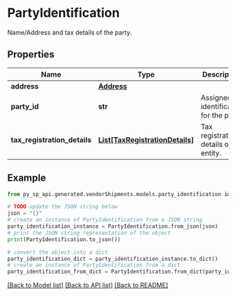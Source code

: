 # PartyIdentification

Name/Address and tax details of the party.

## Properties

Name | Type | Description | Notes
------------ | ------------- | ------------- | -------------
**address** | [**Address**](Address.md) |  | [optional] 
**party_id** | **str** | Assigned identification for the party. | 
**tax_registration_details** | [**List[TaxRegistrationDetails]**](TaxRegistrationDetails.md) | Tax registration details of the entity. | [optional] 

## Example

```python
from py_sp_api.generated.vendorShipments.models.party_identification import PartyIdentification

# TODO update the JSON string below
json = "{}"
# create an instance of PartyIdentification from a JSON string
party_identification_instance = PartyIdentification.from_json(json)
# print the JSON string representation of the object
print(PartyIdentification.to_json())

# convert the object into a dict
party_identification_dict = party_identification_instance.to_dict()
# create an instance of PartyIdentification from a dict
party_identification_from_dict = PartyIdentification.from_dict(party_identification_dict)
```
[[Back to Model list]](../README.md#documentation-for-models) [[Back to API list]](../README.md#documentation-for-api-endpoints) [[Back to README]](../README.md)


